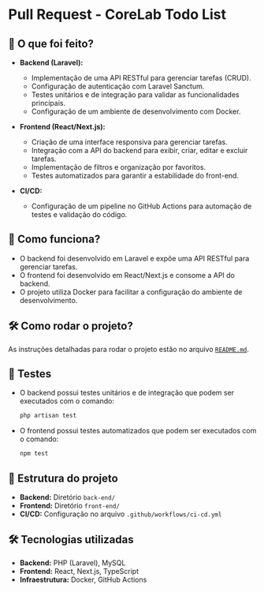 # Pull Request - CoreLab Todo List

## 📝 O que foi feito?

- **Backend (Laravel):**
  - Implementação de uma API RESTful para gerenciar tarefas (CRUD).
  - Configuração de autenticação com Laravel Sanctum.
  - Testes unitários e de integração para validar as funcionalidades principais.
  - Configuração de um ambiente de desenvolvimento com Docker.

- **Frontend (React/Next.js):**
  - Criação de uma interface responsiva para gerenciar tarefas.
  - Integração com a API do backend para exibir, criar, editar e excluir tarefas.
  - Implementação de filtros e organização por favoritos.
  - Testes automatizados para garantir a estabilidade do front-end.

- **CI/CD:**
  - Configuração de um pipeline no GitHub Actions para automação de testes e validação do código.

## 🚀 Como funciona?

- O backend foi desenvolvido em Laravel e expõe uma API RESTful para gerenciar tarefas.
- O frontend foi desenvolvido em React/Next.js e consome a API do backend.
- O projeto utiliza Docker para facilitar a configuração do ambiente de desenvolvimento.

## 🛠️ Como rodar o projeto?

As instruções detalhadas para rodar o projeto estão no arquivo [`README.md`](README.md).

## 🧪 Testes

- O backend possui testes unitários e de integração que podem ser executados com o comando:
  ```bash
  php artisan test
  ```

- O frontend possui testes automatizados que podem ser executados com o comando:
  ```bash
  npm test
  ```

## 📂 Estrutura do projeto

- **Backend:** Diretório `back-end/`
- **Frontend:** Diretório `front-end/`
- **CI/CD:** Configuração no arquivo `.github/workflows/ci-cd.yml`

## 🛠️ Tecnologias utilizadas

- **Backend:** PHP (Laravel), MySQL
- **Frontend:** React, Next.js, TypeScript
- **Infraestrutura:** Docker, GitHub Actions
   

